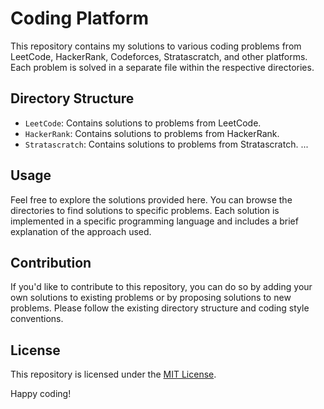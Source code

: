 # Coding Platform

This repository contains my solutions to various coding problems from LeetCode, HackerRank, Codeforces, Stratascratch, and other platforms. Each problem is solved in a separate file within the respective directories.

## Directory Structure

- `LeetCode`: Contains solutions to problems from LeetCode.
- `HackerRank`: Contains solutions to problems from HackerRank.
- `Stratascratch`: Contains solutions to problems from Stratascratch.
...

## Usage

Feel free to explore the solutions provided here. You can browse the directories to find solutions to specific problems. Each solution is implemented in a specific programming language and includes a brief explanation of the approach used.

## Contribution

If you'd like to contribute to this repository, you can do so by adding your own solutions to existing problems or by proposing solutions to new problems. Please follow the existing directory structure and coding style conventions.

## License

This repository is licensed under the [MIT License](LICENSE).

Happy coding!
